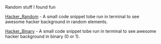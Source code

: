 
Random stuff I found fun

[Hacker_Random](https://github.com/bharadwaj1098/fun_stuff/blob/main/hacker_random.bash) - A small code snippet tobe run in terminal to see awesome hacker background in random elements.

[Hacker_Binary](https://github.com/bharadwaj1098/fun_stuff/blob/main/hacker_binary.bash) - A small code snippet tobe run in terminal to see awesome hacker background in binary (0 or 1).
